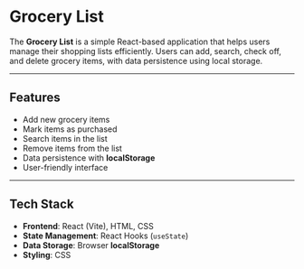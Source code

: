  # Grocery List  
The **Grocery List** is a simple React-based application that helps users manage their shopping lists efficiently. Users can add, search, check off, and delete grocery items, with data persistence using local storage.  

---
## Features  
- Add new grocery items  
- Mark items as purchased  
- Search items in the list  
- Remove items from the list  
- Data persistence with **localStorage**  
- User-friendly interface  
---
## Tech Stack  
- **Frontend**: React (Vite), HTML, CSS  
- **State Management**: React Hooks (`useState`)  
- **Data Storage**: Browser **localStorage**  
- **Styling**: CSS  

 
